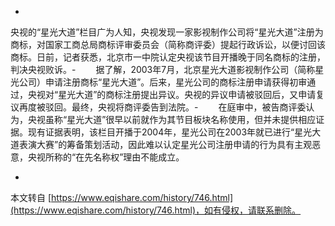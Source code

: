 -
 央视的“星光大道”栏目广为人知，央视发现一家影视制作公司将“星光大道”注册为商标，对国家工商总局商标评审委员会（简称商评委）提起行政诉讼，以便讨回该商标。日前，记者获悉，北京市一中院认定央视该节目开播晚于同名商标的注册，判决央视败诉。-
　　据了解，2003年7月，北京星光大道影视制作公司（简称星光公司）申请注册商标“星光大道”。后来，星光公司的商标注册申请获得初审通过，央视对“星光大道”的商标注册提出异议。央视的异议申请被驳回后，又申请复议再度被驳回。最终，央视将商评委告到法院。-
　　在庭审中，被告商评委认为，央视虽称“星光大道”很早以前就作为其节目板块名称使用，但并未提供相应证据。现有证据表明，该栏目开播于2004年，星光公司在2003年就已进行“星光大道表演大赛”的筹备策划活动，因此难以认定星光公司注册申请的行为具有主观恶意，央视所称的“在先名称权”理由不能成立。

-

本文转自 [https://www.eqishare.com/history/746.html](https://www.eqishare.com/history/746.html)，如有侵权，请联系删除。
